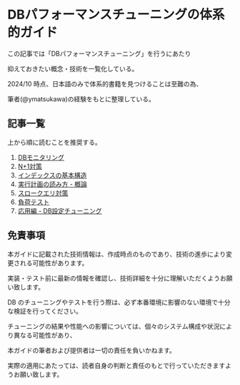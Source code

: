 # DBパフォーマンスチューニングの体系的ガイド

この記事では「DBパフォーマンスチューニング」を行うにあたり

抑えておきたい概念・技術を一覧化している。

2024/10 時点、日本語のみで体系的書籍を見つけることは至難の為、

筆者(@ymatsukawa)の経験をもとに整理している。

## 記事一覧

上から順に読むことを推奨する。

1. [DBモニタリング](./01_monitoring/README.md)
2. [N+1対策](./02_n_plus_1/README.md)
3. [インデックスの基本構造](./03_index_structure/README.md)
4. [実行計画の読み方 - 概論](./04_analyze_exec_plan/README.md)
5. [スロークエリ対策](./05_plan_slow_query/README.md)
6. [負荷テスト](./06_stress_test/README.md)
7. [応用編 - DB設定チューニング](./07_ex_db_arch/README.md)

## 免責事項

本ガイドに記載された技術情報は、作成時点のものであり、技術の進歩により変更される可能性があります。

実装・テスト前に最新の情報を確認し、技術詳細を十分に理解いただくようお願い致します。

DB のチューニングやテストを行う際は、必ず本番環境に影響のない環境で十分な検証を行ってください。

チューニングの結果や性能への影響については、個々のシステム構成や状況により異なる可能性があり、

本ガイドの筆者および提供者は一切の責任を負いかねます。

実際の適用にあたっては、読者自身の判断と責任のもとで行っていただきますようお願い致します。
